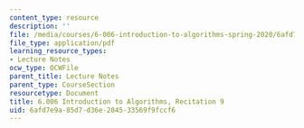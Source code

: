 ```yaml
---
content_type: resource
description: ''
file: /media/courses/6-006-introduction-to-algorithms-spring-2020/6afd7e9a85d7d36e204533569f9fccf6_MIT6_006S20_r09.pdf
file_type: application/pdf
learning_resource_types:
- Lecture Notes
ocw_type: OCWFile
parent_title: Lecture Notes
parent_type: CourseSection
resourcetype: Document
title: 6.006 Introduction to Algorithms, Recitation 9
uid: 6afd7e9a-85d7-d36e-2045-33569f9fccf6
---
```

